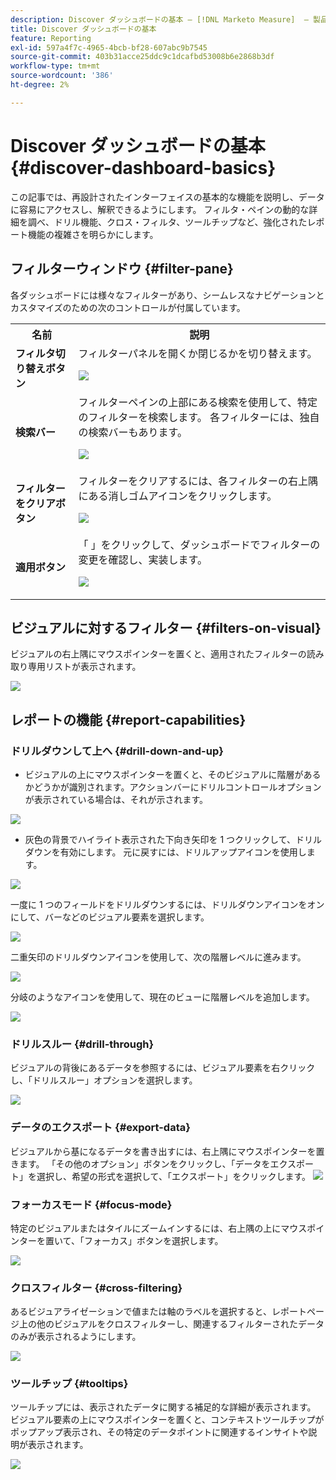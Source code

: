 ```yaml
---
description: Discover ダッシュボードの基本 — [!DNL Marketo Measure]  — 製品
title: Discover ダッシュボードの基本
feature: Reporting
exl-id: 597a4f7c-4965-4bcb-bf28-607abc9b7545
source-git-commit: 403b31acce25ddc9c1dcafbd53008b6e2868b3df
workflow-type: tm+mt
source-wordcount: '386'
ht-degree: 2%

---
```


# Discover ダッシュボードの基本 {#discover-dashboard-basics}

この記事では、再設計されたインターフェイスの基本的な機能を説明し、データに容易にアクセスし、解釈できるようにします。 フィルタ・ペインの動的な詳細を調べ、ドリル機能、クロス・フィルタ、ツールチップなど、強化されたレポート機能の複雑さを明らかにします。

## フィルターウィンドウ {#filter-pane}

各ダッシュボードには様々なフィルターがあり、シームレスなナビゲーションとカスタマイズのための次のコントロールが付属しています。

<table style="table-layout:auto"> 
 <tbody> 
  <tr> 
   <th>名前</th> 
   <th>説明</th>
  </tr> 
  <tr> 
   <td><b>フィルタ切り替えボタン</b></td>
   <td>フィルターパネルを開くか閉じるかを切り替えます。
   <p><img src="assets/discover-dashboard-basics-1.png"></td>
  </tr>
  <tr> 
   <td><b>検索バー</b></td>
   <td>フィルターペインの上部にある検索を使用して、特定のフィルターを検索します。 各フィルターには、独自の検索バーもあります。
   <p><img src="assets/discover-dashboard-basics-2.png"></td>
  </tr>
   <tr> 
   <td><b>フィルターをクリアボタン</b></td>
   <td>フィルターをクリアするには、各フィルターの右上隅にある消しゴムアイコンをクリックします。
   <p><img src="assets/discover-dashboard-basics-3.png"></td>
  </tr>
  <tr> 
   <td><b>適用ボタン</b></td>
   <td>「 」をクリックして、ダッシュボードでフィルターの変更を確認し、実装します。
   <p><img src="assets/discover-dashboard-basics-3a.png"></td>
  </tr>
 </tbody> 
</table>

## ビジュアルに対するフィルター {#filters-on-visual}

ビジュアルの右上隅にマウスポインターを置くと、適用されたフィルターの読み取り専用リストが表示されます。

![](assets/discover-dashboard-basics-3b.png)

## レポートの機能 {#report-capabilities}

### ドリルダウンして上へ {#drill-down-and-up}

* ビジュアルの上にマウスポインターを置くと、そのビジュアルに階層があるかどうかが識別されます。アクションバーにドリルコントロールオプションが表示されている場合は、それが示されます。

![](assets/discover-dashboard-basics-4.png)

* 灰色の背景でハイライト表示された下向き矢印を 1 つクリックして、ドリルダウンを有効にします。 元に戻すには、ドリルアップアイコンを使用します。

![](assets/discover-dashboard-basics-5.png)

一度に 1 つのフィールドをドリルダウンするには、ドリルダウンアイコンをオンにして、バーなどのビジュアル要素を選択します。

![](assets/discover-dashboard-basics-6.gif)

二重矢印のドリルダウンアイコンを使用して、次の階層レベルに進みます。

![](assets/discover-dashboard-basics-7.gif)

分岐のようなアイコンを使用して、現在のビューに階層レベルを追加します。

![](assets/discover-dashboard-basics-8.gif)

### ドリルスルー {#drill-through}

ビジュアルの背後にあるデータを参照するには、ビジュアル要素を右クリックし、「ドリルスルー」オプションを選択します。

![](assets/discover-dashboard-basics-9.gif)

### データのエクスポート {#export-data}

ビジュアルから基になるデータを書き出すには、右上隅にマウスポインターを置きます。 「その他のオプション」ボタンをクリックし、「データをエクスポート」を選択し、希望の形式を選択して、「エクスポート」をクリックします。
![](assets/discover-dashboard-basics-10.gif)

### フォーカスモード {#focus-mode}

特定のビジュアルまたはタイルにズームインするには、右上隅の上にマウスポインターを置いて、「フォーカス」ボタンを選択します。

![](assets/discover-dashboard-basics-11.gif)

### クロスフィルター {#cross-filtering}

あるビジュアライゼーションで値または軸のラベルを選択すると、レポートページ上の他のビジュアルをクロスフィルターし、関連するフィルターされたデータのみが表示されるようにします。

![](assets/discover-dashboard-basics-12.gif)

### ツールチップ {#tooltips}

ツールチップには、表示されたデータに関する補足的な詳細が表示されます。 ビジュアル要素の上にマウスポインターを置くと、コンテキストツールチップがポップアップ表示され、その特定のデータポイントに関連するインサイトや説明が表示されます。

![](assets/discover-dashboard-basics-13.gif)
